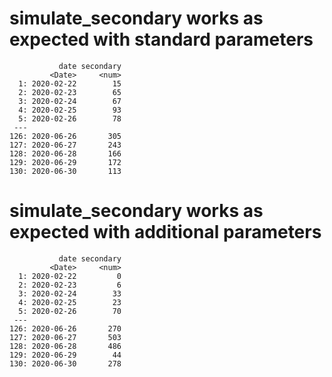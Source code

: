 # simulate_secondary works as expected with standard parameters

               date secondary
             <Date>     <num>
      1: 2020-02-22        15
      2: 2020-02-23        65
      3: 2020-02-24        67
      4: 2020-02-25        93
      5: 2020-02-26        78
     ---
    126: 2020-06-26       305
    127: 2020-06-27       243
    128: 2020-06-28       166
    129: 2020-06-29       172
    130: 2020-06-30       113

# simulate_secondary works as expected with additional parameters

               date secondary
             <Date>     <num>
      1: 2020-02-22         0
      2: 2020-02-23         6
      3: 2020-02-24        33
      4: 2020-02-25        23
      5: 2020-02-26        70
     ---
    126: 2020-06-26       270
    127: 2020-06-27       503
    128: 2020-06-28       486
    129: 2020-06-29        44
    130: 2020-06-30       278

